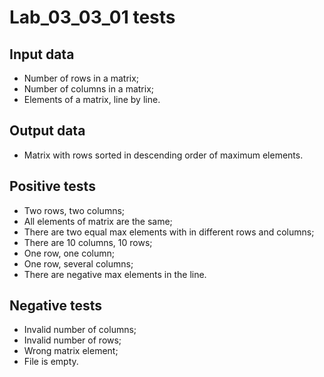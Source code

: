 # Lab_03_03_01 tests
## Input data
- Number of rows in a matrix;
- Number of columns in a matrix;
- Elements of a matrix, line by line.
## Output data
- Matrix with rows sorted in descending order of maximum elements.
## Positive tests
- Two rows, two columns;
- All elements of matrix are the same;
- There are two equal max elements with in different rows and columns;
- There are 10 columns, 10 rows;
- One row, one column;
- One row, several columns;
- There are negative max elements in the line.
## Negative tests
- Invalid number of columns;
- Invalid number of rows;
- Wrong matrix element;
- File is empty.